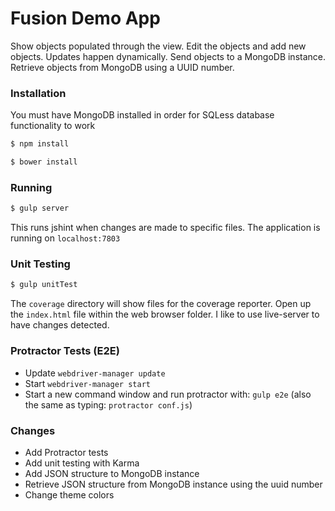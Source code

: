 # Fusion Demo App

Show objects populated through the view. Edit the objects and add new objects. Updates happen dynamically. Send objects to a MongoDB instance. Retrieve objects from MongoDB using a UUID number.

### Installation
You must have MongoDB installed in order for SQLess database functionality to work

```sh
$ npm install
```

```sh
$ bower install
```

### Running
```sh
$ gulp server
```
This runs jshint when changes are made to specific files. The application is running on `localhost:7803`

### Unit Testing
```sh
$ gulp unitTest
```
The `coverage` directory will show files for the coverage reporter. Open up the `index.html` file within the web browser folder. I like to use live-server to have changes detected.

### Protractor Tests (E2E)
  - Update `webdriver-manager update`
  - Start `webdriver-manager start`
  - Start a new command window and run protractor with: `gulp e2e` (also the same as typing: `protractor conf.js`)

### Changes
  - Add Protractor tests
  - Add unit testing with Karma
  - Add JSON structure to MongoDB instance
  - Retrieve JSON structure from MongoDB instance using the uuid number
  - Change theme colors
